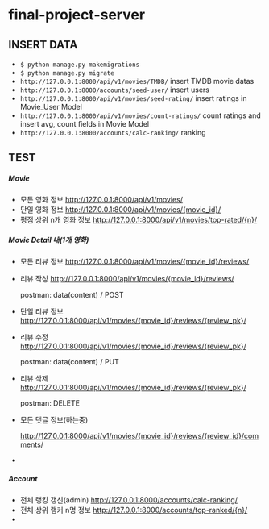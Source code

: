 # final-project-server



## INSERT DATA

- `$ python manage.py makemigrations`
- `$ python manage.py migrate`
- `http://127.0.0.1:8000/api/v1/movies/TMDB/`  insert TMDB movie datas
- `http://127.0.0.1:8000/accounts/seed-user/` insert users
- `http://127.0.0.1:8000/api/v1/movies/seed-rating/` insert ratings in Movie_User Model
- `http://127.0.0.1:8000/api/v1/movies/count-ratings/` count ratings and insert avg, count fields in Movie Model
- `http://127.0.0.1:8000/accounts/calc-ranking/` ranking



## TEST

##### Movie

- 모든 영화 정보 http://127.0.0.1:8000/api/v1/movies/
- 단일 영화 정보 http://127.0.0.1:8000/api/v1/movies/{movie_id}/
- 평점 상위 n개 영화 정보 http://127.0.0.1:8000/api/v1/movies/top-rated/{n}/



##### Movie Detail 내(1개 영화)

- 모든 리뷰 정보 http://127.0.0.1:8000/api/v1/movies/{movie_id}/reviews/

- 리뷰 작성 http://127.0.0.1:8000/api/v1/movies/{movie_id}/reviews/

  postman: data(content) / POST

- 단일 리뷰 정보 http://127.0.0.1:8000/api/v1/movies/{movie_id}/reviews/{review_pk}/

- 리뷰 수정 http://127.0.0.1:8000/api/v1/movies/{movie_id}/reviews/{review_pk}/

  postman: data(content) / PUT

- 리뷰 삭제 http://127.0.0.1:8000/api/v1/movies/{movie_id}/reviews/{review_pk}/

  postman: DELETE



- 모든 댓글 정보(하는중)

  http://127.0.0.1:8000/api/v1/movies/{movie_id}/reviews/{review_id}/comments/

- 

##### Account

- 전체 랭킹 갱신(admin) http://127.0.0.1:8000/accounts/calc-ranking/
- 전체 상위 랭커 n명 정보 http://127.0.0.1:8000/accounts/top-ranked/{n}/
- 
